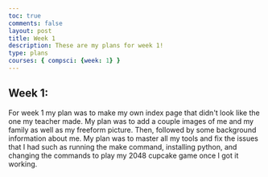 ```yaml
---
toc: true
comments: false
layout: post
title: Week 1 
description: These are my plans for week 1!
type: plans
courses: { compsci: {week: 1} }
---
```


## Week 1:  
 For week 1 my plan was to make my own index page that didn't look like the one my teacher made. My plan was to add a couple images of me and my family as well as my freeform picture. Then, followed by some background information about me. My plan was to master all my tools and fix the issues that I had such as running the make command, installing python, and changing the commands to play my 2048 cupcake game once I got it working. 




